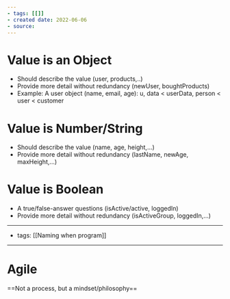 ```yaml
---
- tags: [[]]
- created date: 2022-06-06
- source: 
---
```


# Value is an Object
- Should describe the value (user, products,..)
- Provide more detail without redundancy (newUser, boughtProducts)
- Example: A user object (name, email, age): u, data < userData, person < user < customer
# Value is Number/String
- Should describe the value (name, age, height,...)
- Provide more detail without redundancy (lastName, newAge, maxHeight,...)
# Value is Boolean
- A true/false-answer questions (isActive/active, loggedIn)
- Provide more detail without redundancy (isActiveGroup, loggedIn,...)

---
- tags: [[Naming when program]]
---

# Agile
==Not a process, but a mindset/philosophy==
